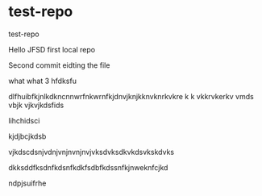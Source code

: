 # test-repo
test-repo

Hello JFSD first local repo

Second commit eidting the file

what what 3 hfdksfu

dlfhuibfkjnlkdkncnnwrfnkwrnfkjdnvjknjkknvknrkvkre k k vkkrvkerkv vmds vbjk vjkvjkdsfids 

lihchidsci

kjdjbcjkdsb

vjkdscdsnjvdnjvnjnvnjnvjvksdvksdkvkdsvkskdvks 

dkksddfksdnfkdsnfkdkfsdbfkdssnfkjnweknfcjkd 

ndpjsuifrhe